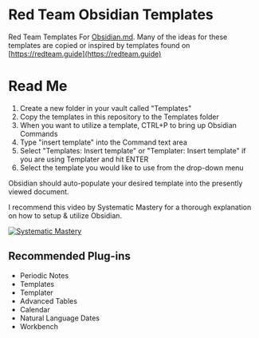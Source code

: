 # Red Team Obsidian Templates

Red Team Templates For [Obsidian.md](https://obsidian.md). Many of the ideas for these templates are copied or inspired by templates found on [https://redteam.guide](https://redteam.guide)

# Read Me

1. Create a new folder in your vault called "Templates"
2. Copy the templates in this repository to the Templates folder
3. When you want to utilize a template, CTRL+P to bring up Obsidian Commands
4. Type "insert template" into the Command text area
5. Select "Templates: Insert template" or "Templater: Insert template" if you are using Templater and hit ENTER
6. Select the template you would like to use from the drop-down menu

Obsidian should auto-populate your desired template into the presently viewed document. 

I recommend this video by Systematic Mastery for a thorough explanation on how to setup & utilize Obsidian. 

[![Systematic Mastery](https://i.ytimg.com/vi/t3Qr_rFfPc8/hqdefault.jpg)](https://www.youtube.com/watch?v=t3Qr_rFfPc8) 

## Recommended Plug-ins

- Periodic Notes
- Templates
- Templater
- Advanced Tables
- Calendar
- Natural Language Dates
- Workbench
